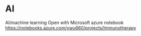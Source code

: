 # AI
AI/machine learning
Open with Microsoft azure notebook
https://notebooks.azure.com/ywu660/projects/Immunotherapy

